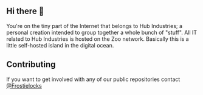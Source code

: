 ## Hi there 👋

You're on the tiny part of the Internet that belongs to Hub Industries; a personal creation intended to group together a whole bunch of "stuff". All IT related to Hub Industries is hosted on the Zoo network. Basically this is a little self-hosted island in the digital ocean. 

## Contributing
If you want to get involved with any of our public repositories contact [@Frostielocks](https://github.com/Frostielocks)
<!--

**Here are some ideas to get you started:**

🙋‍♀️ A short introduction - what is your organization all about?
🌈 Contribution guidelines - how can the community get involved?
👩‍💻 Useful resources - where can the community find your docs? Is there anything else the community should know?
🍿 Fun facts - what does your team eat for breakfast?
🧙 Remember, you can do mighty things with the power of [Markdown](https://docs.github.com/github/writing-on-github/getting-started-with-writing-and-formatting-on-github/basic-writing-and-formatting-syntax)
-->

